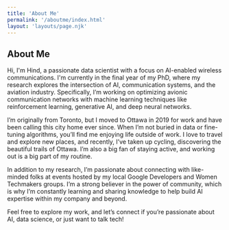 ```yaml
---
title: 'About Me'
permalink: '/aboutme/index.html'
layout: 'layouts/page.njk'
---
```


## About Me

Hi, I'm Hind, a passionate data scientist with a focus on AI-enabled wireless communications. I'm currently in the final year of my PhD, where my research explores the intersection of AI, communication systems, and the aviation industry. Specifically, I’m working on optimizing avionic communication networks with machine learning techniques like reinforcement learning, generative AI, and deep neural networks.

I’m originally from Toronto, but I moved to Ottawa in 2019 for work and have been calling this city home ever since. When I’m not buried in data or fine-tuning algorithms, you’ll find me enjoying life outside of work. I love to travel and explore new places, and recently, I’ve taken up cycling, discovering the beautiful trails of Ottawa. I’m also a big fan of staying active, and working out is a big part of my routine.

In addition to my research, I’m passionate about connecting with like-minded folks at events hosted by my local Google Developers and Women Techmakers groups. I’m a strong believer in the power of community, which is why I’m constantly learning and sharing knowledge to help build AI expertise within my company and beyond.

Feel free to explore my work, and let’s connect if you’re passionate about AI, data science, or just want to talk tech!